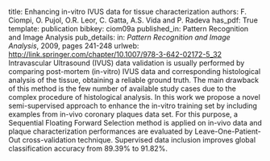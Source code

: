 title: Enhancing in-vitro IVUS data for tissue characterization
authors: F. Ciompi, O. Pujol, O.R. Leor, C. Gatta, A.S. Vida and P. Radeva
has_pdf: True
template: publication
bibkey: ciom09a
published_in: Pattern Recognition and Image Analysis
pub_details: in: <i>Pattern Recognition and Image Analysis</i>, 2009, pages 241-248
urlweb: http://link.springer.com/chapter/10.1007/978-3-642-02172-5_32
Intravascular Ultrasound (IVUS) data validation is usually performed by comparing post-mortem (in-vitro) IVUS data and corresponding histological analysis of the tissue, obtaining a reliable ground truth. The main drawback of this method is the few number of available study cases due to the complex procedure of histological analysis. In this work we propose a novel semi-supervised approach to enhance the in-vitro training set by including examples from in-vivo coronary plaques data set. For this purpose, a Sequential Floating Forward Selection method is applied on in-vivo data and plaque characterization performances are evaluated by Leave-One-Patient-Out cross-validation technique. Supervised data inclusion improves global classification accuracy from 89.39% to 91.82%.


